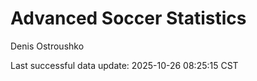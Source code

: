 # Advanced Soccer Statistics
Denis Ostroushko

<!-- gfm -->

Last successful data update: 2025-10-26 08:25:15 CST
